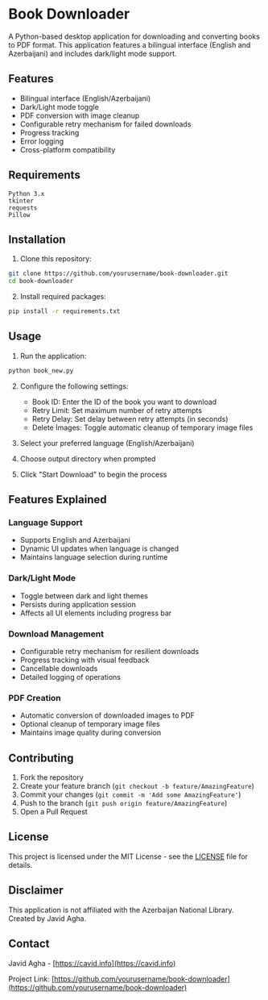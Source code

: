 # Book Downloader

A Python-based desktop application for downloading and converting books to PDF format. This application features a bilingual interface (English and Azerbaijani) and includes dark/light mode support.

## Features

- Bilingual interface (English/Azerbaijani)
- Dark/Light mode toggle
- PDF conversion with image cleanup
- Configurable retry mechanism for failed downloads
- Progress tracking
- Error logging
- Cross-platform compatibility

## Requirements

```
Python 3.x
tkinter
requests
Pillow
```

## Installation

1. Clone this repository:
```bash
git clone https://github.com/yourusername/book-downloader.git
cd book-downloader
```

2. Install required packages:
```bash
pip install -r requirements.txt
```

## Usage

1. Run the application:
```bash
python book_new.py
```

2. Configure the following settings:
   - Book ID: Enter the ID of the book you want to download
   - Retry Limit: Set maximum number of retry attempts
   - Retry Delay: Set delay between retry attempts (in seconds)
   - Delete Images: Toggle automatic cleanup of temporary image files

3. Select your preferred language (English/Azerbaijani)

4. Choose output directory when prompted

5. Click "Start Download" to begin the process

## Features Explained

### Language Support
- Supports English and Azerbaijani
- Dynamic UI updates when language is changed
- Maintains language selection during runtime

### Dark/Light Mode
- Toggle between dark and light themes
- Persists during application session
- Affects all UI elements including progress bar

### Download Management
- Configurable retry mechanism for resilient downloads
- Progress tracking with visual feedback
- Cancellable downloads
- Detailed logging of operations

### PDF Creation
- Automatic conversion of downloaded images to PDF
- Optional cleanup of temporary image files
- Maintains image quality during conversion

## Contributing

1. Fork the repository
2. Create your feature branch (`git checkout -b feature/AmazingFeature`)
3. Commit your changes (`git commit -m 'Add some AmazingFeature'`)
4. Push to the branch (`git push origin feature/AmazingFeature`)
5. Open a Pull Request

## License

This project is licensed under the MIT License - see the [LICENSE](LICENSE) file for details.

## Disclaimer

This application is not affiliated with the Azerbaijan National Library. Created by Javid Agha.

## Contact

Javid Agha - [https://cavid.info](https://cavid.info)

Project Link: [https://github.com/yourusername/book-downloader](https://github.com/yourusername/book-downloader)